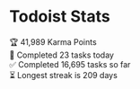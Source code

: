 
# Todoist Stats

<!-- TODO-IST:START -->
🏆  41,989 Karma Points           
🌸  Completed 23 tasks today           
✅  Completed 16,695 tasks so far           
⏳  Longest streak is 209 days
<!-- TODO-IST:END -->
